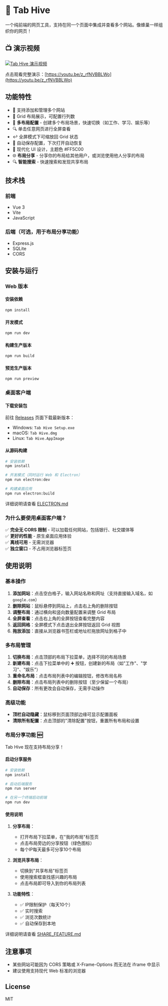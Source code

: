 # 🐝 Tab Hive

一个纯前端的网页工具，支持在同一个页面中集成并查看多个网站。像蜂巢一样组织你的网页！

## 📺 演示视频

[![Tab Hive 演示视频](https://img.youtube.com/vi/z_rfNVBBLWo/maxresdefault.jpg)](https://youtu.be/z_rfNVBBLWo)

点击观看完整演示：[https://youtu.be/z_rfNVBBLWo](https://youtu.be/z_rfNVBBLWo)

## 功能特性

- 🎯 支持添加和管理多个网站
- 📐 Grid 布局展示，可配置行列数
- 🔄 **多布局配置** - 创建多个布局场景，快速切换（如工作、学习、娱乐等）
- 🔍 单击任意网页进行全屏查看
- ↩️ 全屏模式下可缩放回 Grid 状态
- 💾 自动保存配置，下次打开自动恢复
- 🎨 现代化 UI 设计，主题色 #FF5C00
- 🌐 **布局分享** - 分享你的布局给其他用户，或浏览使用他人分享的布局
- 🔍 **智能搜索** - 快速搜索和发现共享布局

## 技术栈

### 前端
- Vue 3
- Vite
- JavaScript

### 后端（可选，用于布局分享功能）
- Express.js
- SQLite
- CORS

## 安装与运行

### Web 版本

#### 安装依赖

```bash
npm install
```

#### 开发模式

```bash
npm run dev
```

#### 构建生产版本

```bash
npm run build
```

#### 预览生产版本

```bash
npm run preview
```

### 桌面客户端

#### 下载安装包

前往 [Releases](https://github.com/MaskerPRC/tab-hive/releases) 页面下载最新版本：
- Windows: `Tab Hive Setup.exe`
- macOS: `Tab Hive.dmg`
- Linux: `Tab Hive.AppImage`

#### 从源码构建

```bash
# 安装依赖
npm install

# 开发模式（同时运行 Web 和 Electron）
npm run electron:dev

# 构建桌面应用
npm run electron:build
```

详细说明请查看 [ELECTRON.md](./ELECTRON.md)

### 为什么要使用桌面客户端？

✅ **完全无 CORS 限制** - 可以加载任何网站，包括银行、社交媒体等  
✅ **更好的性能** - 原生桌面应用体验  
✅ **离线可用** - 无需浏览器  
✅ **独立窗口** - 不占用浏览器标签页

## 使用说明

### 基本操作

1. **添加网站**：点击空白格子，输入网站名称和网址（支持直接输入域名，如 `google.com`）
2. **删除网站**：鼠标悬停到网站上，点击右上角的删除按钮
3. **调整布局**：通过横向和竖向数量配置来调整 Grid 布局
4. **全屏查看**：点击右上角的全屏按钮查看完整内容
5. **返回网格**：全屏模式下点击退出全屏按钮返回 Grid 视图
6. **拖放添加**：直接从浏览器书签栏或地址栏拖放网址到格子中

### 多布局管理

1. **切换布局**：点击顶部的布局下拉菜单，选择不同的布局场景
2. **新建布局**：点击下拉菜单中的 ➕ 按钮，创建新的布局（如"工作"、"学习"、"娱乐"）
3. **重命名布局**：点击布局列表中的编辑按钮，修改布局名称
4. **删除布局**：点击布局列表中的删除按钮（至少保留一个布局）
5. **自动保存**：所有更改会自动保存，无需手动操作

### 高级功能

- **顶栏自动隐藏**：鼠标移到页面顶部边缘可显示配置面板
- **清除所有配置**：点击顶部的"清除配置"按钮，重置所有布局和设置

### 布局分享功能 🆕

Tab Hive 现在支持布局分享！

#### 启动分享服务

```bash
# 安装依赖
npm install

# 启动后端服务
npm run server

# 在另一个终端启动前端
npm run dev
```

#### 使用说明

1. **分享布局**：
   - 打开布局下拉菜单，在"我的布局"标签页
   - 点击布局旁边的分享按钮（绿色图标）
   - 每个IP每天最多可分享10个布局

2. **浏览共享布局**：
   - 切换到"共享布局"标签页
   - 使用搜索框查找感兴趣的布局
   - 点击布局即可导入到你的布局列表

3. **功能特性**：
   - ✅ IP限制保护（每天10个）
   - ✅ 实时搜索
   - ✅ 浏览次数统计
   - ✅ 自动保存到本地

详细说明请查看 [SHARE_FEATURE.md](./SHARE_FEATURE.md)

## 注意事项

- 某些网站可能因为 CORS 策略或 X-Frame-Options 而无法在 iframe 中显示
- 建议使用支持现代 Web 标准的浏览器

## License

MIT

